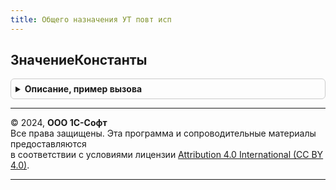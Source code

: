 ```yaml
---
title: Общего назначения УТ повт исп
---
```



## ЗначениеКонстанты
<details style="margin: 1em 0; padding: 0.5em; border: 1px solid #ccc; border-radius: 6px;">

<summary style="font-weight: bold; cursor: pointer;">Описание, пример вызова</summary>

```bsl

// Возвращает значение константы по имени
//
// Параметры:
// 	Имя - Строка - Имя константы
//
// Возвращаемое значение:
//	Произвольный - Значение константы
//
Функция ЗначениеКонстанты(Имя) Экспорт
```

Пример вызова
```bsl
Результат = ОбщегоНазначенияУТПовтИсп.ЗначениеКонстанты(Имя) 
```
</details>

---

© 2024, **ООО 1С-Софт**  
Все права защищены. Эта программа и сопроводительные материалы предоставляются  
в соответствии с условиями лицензии [Attribution 4.0 International (CC BY 4.0)](https://creativecommons.org/licenses/by/4.0/legalcode).

---

